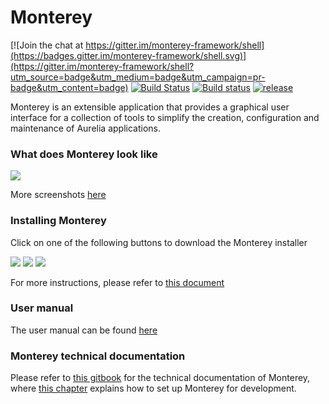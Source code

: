 # Monterey

[![Join the chat at https://gitter.im/monterey-framework/shell](https://badges.gitter.im/monterey-framework/shell.svg)](https://gitter.im/monterey-framework/shell?utm_source=badge&utm_medium=badge&utm_campaign=pr-badge&utm_content=badge)
[![Build Status](https://travis-ci.org/monterey-framework/monterey.svg?branch=master)](https://travis-ci.org/monterey-framework/monterey)
[![Build status](https://ci.appveyor.com/api/projects/status/cc265tb7drdf9wh6?svg=true)](https://ci.appveyor.com/project/JeroenVinke/monterey)
[![release](https://img.shields.io/github/release/monterey-framework/monterey.svg)]()

Monterey is an extensible application that provides a graphical user interface for a collection of tools to simplify the creation, configuration and maintenance of Aurelia applications. 

### What does Monterey look like
![](http://imgur.com/QBjlEG7.png)

More screenshots [here](http://imgur.com/a/MNjG0)

### Installing Monterey
Click on one of the following buttons to download the Monterey installer

<a href="https://nuts.jeroenvinke.nl/download/win32/latest" style="text-decoration: none;">
  <img src="http://i.imgur.com/F8bIVof.png"></img>
</a>
<a href="https://nuts.jeroenvinke.nl/download/darwin/latest" style="text-decoration: none;">
  <img src="http://i.imgur.com/8MvzDvO.png"></img>
</a>
<a href="https://nuts.jeroenvinke.nl/download/linux/latest" style="text-decoration: none;">
  <img src="http://i.imgur.com/9QnKhAs.png"></img>
</a>

For more instructions, please refer to [this document](https://aurelia-ui-toolkits.gitbooks.io/monterey-user-manual/content/installing_monterey.html)

### User manual
The user manual can be found [here](https://aurelia-ui-toolkits.gitbooks.io/monterey-user-manual/content/)

### Monterey technical documentation
Please refer to [this gitbook](https://aurelia-ui-toolkits.gitbooks.io/monterey-technical-documentation/content/) for the technical documentation of Monterey, where [this chapter](https://aurelia-ui-toolkits.gitbooks.io/monterey-technical-documentation/content/cloning_and_running.html) explains how to set up Monterey for development.
